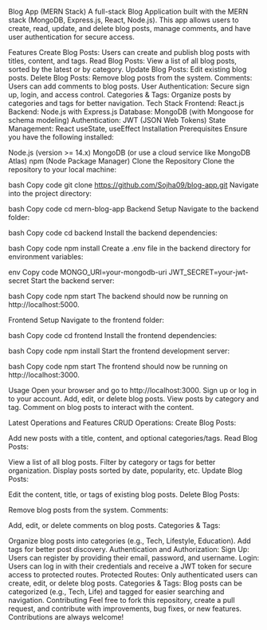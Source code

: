 Blog App (MERN Stack)
A full-stack Blog Application built with the MERN stack (MongoDB, Express.js, React, Node.js). This app allows users to create, read, update, and delete blog posts, manage comments, and have user authentication for secure access.

Features
Create Blog Posts: Users can create and publish blog posts with titles, content, and tags.
Read Blog Posts: View a list of all blog posts, sorted by the latest or by category.
Update Blog Posts: Edit existing blog posts.
Delete Blog Posts: Remove blog posts from the system.
Comments: Users can add comments to blog posts.
User Authentication: Secure sign up, login, and access control.
Categories & Tags: Organize posts by categories and tags for better navigation.
Tech Stack
Frontend: React.js
Backend: Node.js with Express.js
Database: MongoDB (with Mongoose for schema modeling)
Authentication: JWT (JSON Web Tokens)
State Management: React useState, useEffect
Installation
Prerequisites
Ensure you have the following installed:

Node.js (version >= 14.x)
MongoDB (or use a cloud service like MongoDB Atlas)
npm (Node Package Manager)
Clone the Repository
Clone the repository to your local machine:

bash
Copy code
git clone https://github.com/Sojha09/blog-app.git
Navigate into the project directory:

bash
Copy code
cd mern-blog-app
Backend Setup
Navigate to the backend folder:

bash
Copy code
cd backend
Install the backend dependencies:

bash
Copy code
npm install
Create a .env file in the backend directory for environment variables:

env
Copy code
MONGO_URI=your-mongodb-uri
JWT_SECRET=your-jwt-secret
Start the backend server:

bash
Copy code
npm start
The backend should now be running on http://localhost:5000.

Frontend Setup
Navigate to the frontend folder:

bash
Copy code
cd frontend
Install the frontend dependencies:

bash
Copy code
npm install
Start the frontend development server:

bash
Copy code
npm start
The frontend should now be running on http://localhost:3000.

Usage
Open your browser and go to http://localhost:3000.
Sign up or log in to your account.
Add, edit, or delete blog posts.
View posts by category and tag.
Comment on blog posts to interact with the content.

Latest Operations and Features
CRUD Operations:
Create Blog Posts:

Add new posts with a title, content, and optional categories/tags.
Read Blog Posts:

View a list of all blog posts.
Filter by category or tags for better organization.
Display posts sorted by date, popularity, etc.
Update Blog Posts:

Edit the content, title, or tags of existing blog posts.
Delete Blog Posts:

Remove blog posts from the system.
Comments:

Add, edit, or delete comments on blog posts.
Categories & Tags:

Organize blog posts into categories (e.g., Tech, Lifestyle, Education).
Add tags for better post discovery.
Authentication and Authorization:
Sign Up: Users can register by providing their email, password, and username.
Login: Users can log in with their credentials and receive a JWT token for secure access to protected routes.
Protected Routes: Only authenticated users can create, edit, or delete blog posts.
Categories & Tags:
Blog posts can be categorized (e.g., Tech, Life) and tagged for easier searching and navigation.
Contributing
Feel free to fork this repository, create a pull request, and contribute with improvements, bug fixes, or new features. Contributions are always welcome!
